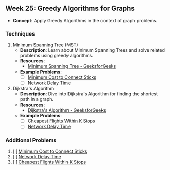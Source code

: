 ## Week 25: Greedy Algorithms for Graphs

- **Concept**: Apply Greedy Algorithms in the context of graph problems.

### Techniques

1. Minimum Spanning Tree (MST)
   - **Description**: Learn about Minimum Spanning Trees and solve related problems using greedy algorithms.
   - **Resources**:
     - [Minimum Spanning Tree - GeeksforGeeks](https://www.geeksforgeeks.org/kruskals-minimum-spanning-tree-algorithm-greedy-algo-2/)
   - **Example Problems**:
     - [ ] [Minimum Cost to Connect Sticks](https://leetcode.com/problems/minimum-cost-to-connect-sticks/)
     - [ ] [Network Delay Time](https://leetcode.com/problems/network-delay-time/)

2. Dijkstra's Algorithm
   - **Description**: Dive into Dijkstra's Algorithm for finding the shortest path in a graph.
   - **Resources**:
     - [Dijkstra's Algorithm - GeeksforGeeks](https://www.geeksforgeeks.org/dijkstras-shortest-path-algorithm-greedy-algo-7/)
   - **Example Problems**:
     - [ ] [Cheapest Flights Within K Stops](https://leetcode.com/problems/cheapest-flights-within-k-stops/)
     - [ ] [Network Delay Time](https://leetcode.com/problems/network-delay-time/)

### Additional Problems

1. [ ] [Minimum Cost to Connect Sticks](https://leetcode.com/problems/minimum-cost-to-connect-sticks/)
2. [ ] [Network Delay Time](https://leetcode.com/problems/network-delay-time/)
3. [ ] [Cheapest Flights Within K Stops](https://leetcode.com/problems/cheapest-flights-within-k-stops/)

